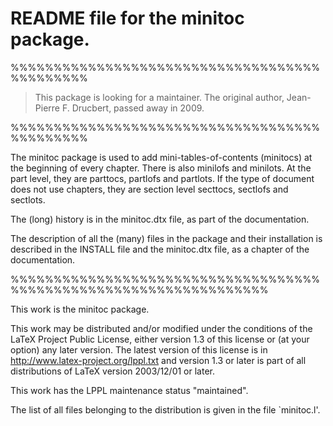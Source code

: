 # README file for the minitoc package.

%%%%%%%%%%%%%%%%%%%%%%%%%%%%%%%%%%%%%%%%%%%%%

> This package is looking for a maintainer.
> The original author, Jean-Pierre F. Drucbert,
> passed away in 2009.

%%%%%%%%%%%%%%%%%%%%%%%%%%%%%%%%%%%%%%%%%%%%%

The minitoc package is used to add mini-tables-of-contents (minitocs)
at the beginning of every chapter. There is also minilofs and minilots.
At the part level, they are parttocs, partlofs and partlots.
If the type of document does not use chapters, they are
section level secttocs, sectlofs and sectlots.

The (long) history is in the minitoc.dtx file,
as part of the documentation.

The description of all the (many) files in the package and their
installation is described in the INSTALL file and the minitoc.dtx file,
as a chapter of the documentation.

%%%%%%%%%%%%%%%%%%%%%%%%%%%%%%%%%%%%%%%%%%%%%%%%%%%%%%%%%%%%%%%%%%

This work is the minitoc package.

This work may be distributed and/or modified under the
conditions of the LaTeX Project Public License, either version 1.3
of this license or (at your option) any later version.
The latest version of this license is in
  http://www.latex-project.org/lppl.txt
and version 1.3 or later is part of all distributions of LaTeX
version 2003/12/01 or later.

This work has the LPPL maintenance status "maintained".

The list of all files belonging to the distribution is
given in the file `minitoc.l'. 
